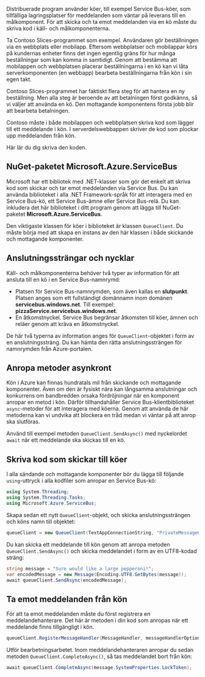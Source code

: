 Distribuerade program använder köer, till exempel Service Bus-köer, som tillfälliga lagringsplatser för meddelanden som väntar på leverans till en målkomponent. För att skicka och ta emot meddelanden via en kö måste du skriva kod i käll- och målkomponenterna.

Ta Contoso Slices-programmet som exempel. Användaren gör beställningen via en webbplats eller mobilapp. Eftersom webbplatser och mobilappar körs på kundernas enheter finns det ingen egentlig gräns för hur många beställningar som kan komma in samtidigt. Genom att bestämma att mobilappen och webbplatsen placerar beställningarna i en kö kan vi låta serverkomponenten (en webbapp) bearbeta beställningarna från kön i sin egen takt.

Contoso Slices-programmet har faktiskt flera steg för att hantera en ny beställning. Men alla steg är beroende av att betalningen först godkänns, så vi väljer att använda en kö. Den mottagande komponentens första jobb blir att bearbeta betalningen.

Contoso måste i både mobilappen och webbplatsen skriva kod som lägger till ett meddelande i kön. I serverdelswebbappen skriver de kod som plockar upp meddelanden från kön.

Här lär du dig skriva den koden.

## <a name="the-microsoftazureservicebus-nuget-package"></a>NuGet-paketet Microsoft.Azure.ServiceBus

Microsoft har ett bibliotek med .NET-klasser som gör det enkelt att skriva kod som skickar och tar emot meddelanden via Service Bus. Du kan använda biblioteket i alla .NET Framework-språk för att interagera med en Service Bus-kö, ett Service Bus-ämne eller Service Bus-relä. Du kan inkludera det här biblioteket i ditt program genom att lägga till NuGet-paketet **Microsoft.Azure.ServiceBus**.

Den viktigaste klassen för köer i biblioteket är klassen `QueueClient`. Du måste börja med att skapa en instans av den här klassen i både skickande och mottagande komponenter.

## <a name="connection-strings-and-keys"></a>Anslutningssträngar och nycklar

Käll- och målkomponenterna behöver två typer av information för att ansluta till en kö i en Service Bus-namnrymd:

- Platsen för Service Bus-namnrymden, som även kallas en **slutpunkt**. Platsen anges som ett fullständigt domännamn inom domänen **servicebus.windows.net**. Till exempel: **pizzaService.servicebus.windows.net**.
- En åtkomstnyckel. Service Bus begränsar åtkomsten till köer, ämnen och reläer genom att kräva en åtkomstnyckel.

De här två typerna av information anges för `QueueClient`-objektet i form av en anslutningssträng. Du kan hämta den rätta anslutningssträngen för namnrymden från Azure-portalen.

## <a name="calling-methods-asynchronously"></a>Anropa metoder asynkront

Kön i Azure kan finnas hundratals mil från skickande och mottagande komponenter. Även om den är fysiskt nära kan långsamma anslutningar och konkurrens om bandbredden orsaka fördröjningar när en komponent anropar en metod i kön. Därför tillhandahåller Service Bus-klientbiblioteket `async`-metoder för att interagera med köerna. Genom att använda de här metoderna kan vi undvika att blockera en tråd medan vi väntar på att anrop ska slutföras.

Använd till exempel metoden `QueueClient.SendAsync()` med nyckelordet `await` när ett meddelande ska skickas till en kö.

## <a name="write-code-that-sends-to-queues"></a>Skriva kod som skickar till köer 

I alla sändande och mottagande komponenter bör du lägga till följande `using`-uttryck i alla kodfiler som anropar en Service Bus-kö:

```C#
using System.Threading;
using System.Threading.Tasks;
using Microsoft.Azure.ServiceBus;
```

Skapa sedan ett nytt `QueueClient`-objekt, och skicka anslutningssträngen och köns namn till objektet:

```C#
queueClient = new QueueClient(TextAppConnectionString, "PrivateMessageQueue");
```

Du kan skicka ett meddelande till kön genom att anropa metoden `QueueClient.SendAsync()` och skicka meddelandet i form av en UTF8-kodad sträng:

```C#
string message = "Sure would like a large pepperoni!";
var encodedMessage = new Message(Encoding.UTF8.GetBytes(message));
await queueClient.SendAsync(encodedMessage);
```

## <a name="receive-messages-from-queue"></a>Ta emot meddelanden från kön

För att ta emot meddelanden måste du först registrera en meddelandehanterare. Det här är metoden i din kod som anropas när ett meddelande finns tillgängligt i kön.

```C#
queueClient.RegisterMessageHandler(MessageHandler, messageHandlerOptions);
```

Utför bearbetningsarbetet. Inom meddelandehanteraren anropar du sedan metoden `QueueClient.CompleteAsync()`, så tas meddelandet bort från kön:

```C#
await queueClient.CompleteAsync(message.SystemProperties.LockToken);
```
    